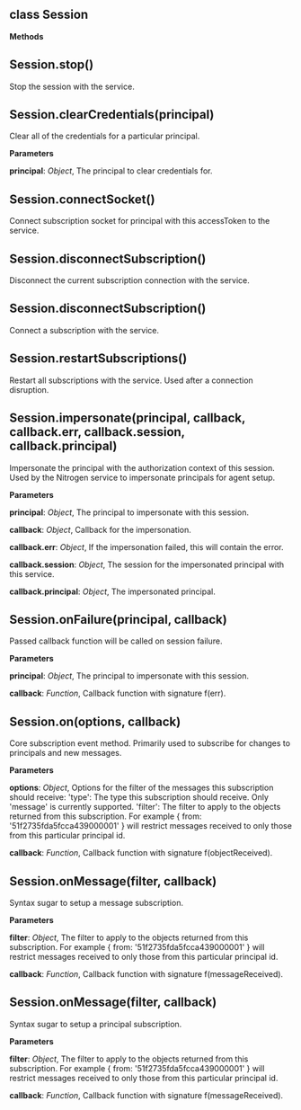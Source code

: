 class Session
-------------
**Methods**

Session.stop()
--------------
Stop the session with the service.



Session.clearCredentials(principal)
-----------------------------------
Clear all of the credentials for a particular principal.



**Parameters**

**principal**:  *Object*,  The principal to clear credentials for.

Session.connectSocket()
-----------------------
Connect subscription socket for principal with this accessToken to the service.



Session.disconnectSubscription()
--------------------------------
Disconnect the current subscription connection with the service.



Session.disconnectSubscription()
--------------------------------
Connect a subscription with the service.



Session.restartSubscriptions()
------------------------------
Restart all subscriptions with the service.  Used after a connection disruption.



Session.impersonate(principal, callback, callback.err, callback.session, callback.principal)
--------------------------------------------------------------------------------------------
Impersonate the principal with the authorization context of this session.  Used by the Nitrogen service to impersonate principals for agent setup.



**Parameters**

**principal**:  *Object*,  The principal to impersonate with this session.

**callback**:  *Object*,  Callback for the impersonation.

**callback.err**:  *Object*,  If the impersonation failed, this will contain the error.

**callback.session**:  *Object*,  The session for the impersonated principal with this service.

**callback.principal**:  *Object*,  The impersonated principal.

Session.onFailure(principal, callback)
--------------------------------------
Passed callback function will be called on session failure.



**Parameters**

**principal**:  *Object*,  The principal to impersonate with this session.

**callback**:  *Function*,  Callback function with signature f(err).

Session.on(options, callback)
-----------------------------
Core subscription event method. Primarily used to subscribe for changes to principals and new messages.



**Parameters**

**options**:  *Object*,  Options for the filter of the messages this subscription should receive: 'type': The type this subscription should receive.  Only 'message' is currently supported. 'filter': The filter to apply to the objects returned from this subscription.  For example { from: '51f2735fda5fcca439000001' } will restrict messages received to only those from this particular principal id.

**callback**:  *Function*,  Callback function with signature f(objectReceived).

Session.onMessage(filter, callback)
-----------------------------------
Syntax sugar to setup a message subscription.



**Parameters**

**filter**:  *Object*,  The filter to apply to the objects returned from this subscription.  For example { from: '51f2735fda5fcca439000001' } will restrict messages received to only those from this particular principal id.

**callback**:  *Function*,  Callback function with signature f(messageReceived).

Session.onMessage(filter, callback)
-----------------------------------
Syntax sugar to setup a principal subscription.



**Parameters**

**filter**:  *Object*,  The filter to apply to the objects returned from this subscription.  For example { from: '51f2735fda5fcca439000001' } will restrict messages received to only those from this particular principal id.

**callback**:  *Function*,  Callback function with signature f(messageReceived).

